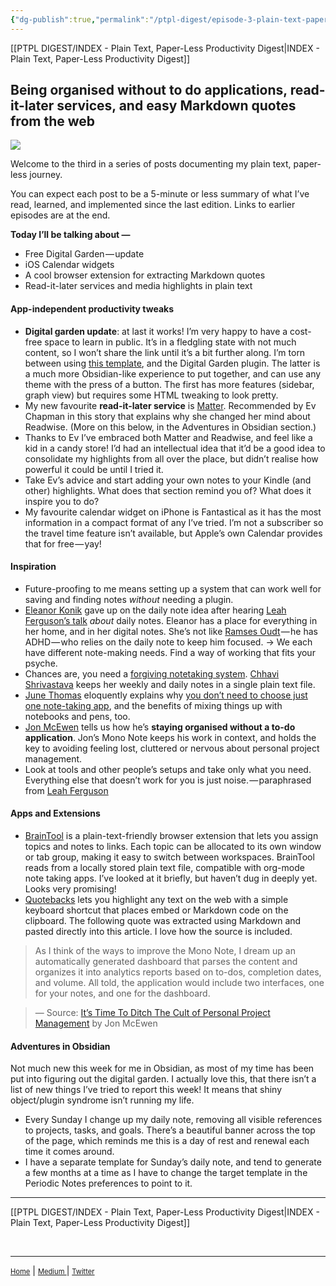 ```yaml
---
{"dg-publish":true,"permalink":"/ptpl-digest/episode-3-plain-text-paper-less-productivity/","dgHomeLink":true,"dgPassFrontmatter":false}
---
```



[[PTPL DIGEST/INDEX - Plain Text, Paper-Less Productivity Digest|INDEX - Plain Text, Paper-Less Productivity Digest]]

## Being organised without to do applications, read-it-later services, and easy Markdown quotes from the web

![](https://cdn-images-1.medium.com/max/1600/1*WBOA0lsaocL7h5HxY9ghzA.png)


Welcome to the third in a series of posts documenting my plain text, paper-less journey.

You can expect each post to be a 5-minute or less summary of what I’ve read, learned, and implemented since the last edition. Links to earlier episodes are at the end.

**Today I’ll be talking about —**

-   Free Digital Garden — update
-   iOS Calendar widgets
-   A cool browser extension for extracting Markdown quotes
-   Read-it-later services and media highlights in plain text

#### App-independent productivity tweaks

-   **Digital garden update**: at last it works! I’m very happy to have a cost-free space to learn in public. It’s in a fledgling state with not much content, so I won’t share the link until it’s a bit further along. I’m torn between using [this template](https://maximevaillancourt.com/blog/setting-up-your-own-digital-garden-with-jekyll), and the Digital Garden plugin. The latter is a much more Obsidian-like experience to put together, and can use any theme with the press of a button. The first has more features (sidebar, graph view) but requires some HTML tweaking to look pretty.
-   My new favourite **read-it-later service** is [Matter](https://hq.getmatter.app/). Recommended by Ev Chapman in this story that explains why she changed her mind about Readwise. (More on this below, in the Adventures in Obsidian section.)
-   Thanks to Ev I’ve embraced both Matter and Readwise, and feel like a kid in a candy store! I’d had an intellectual idea that it’d be a good idea to consolidate my highlights from all over the place, but didn’t realise how powerful it could be until I tried it.
-   Take Ev’s advice and start adding your own notes to your Kindle (and other) highlights. What does that section remind you of? What does it inspire you to do?
-   My favourite calendar widget on iPhone is Fantastical as it has the most information in a compact format of any I’ve tried. I’m not a subscriber so the travel time feature isn’t available, but Apple’s own Calendar provides that for free — yay!

#### Inspiration

- Future-proofing to me means setting up a system that can work well for saving and finding notes _without_ needing a plugin.
- [Eleanor Konik](https://twitter.com/EleanorKonik/status/1529806813394239489) gave up on the daily note idea after hearing [Leah Ferguson’s talk](https://www.linkingyourthinking.com/lytcon/leah-ferguson-start-and-end-your-day-with-a-daily-note) _about_ daily notes. Eleanor has a place for everything in her home, and in her digital notes. She’s not like [Ramses Oudt](https://www.linkingyourthinking.com/lytcon/ramses-oudt-the-power-of-keeping-a-learn-log) — he has ADHD — who relies on the daily note to keep him focused. -> We each have different note-making needs. Find a way of working that fits your psyche.
- Chances are, you need a [forgiving notetaking system](https://bootcamp.uxdesign.cc/do-yourself-a-favor-build-yourself-a-forgiving-simple-note-taking-system-99d3d4fed319). [Chhavi Shrivastava](https://medium.com/u/4d4b5efce9ff) keeps her weekly and daily notes in a single plain text file.
- [June Thomas](https://medium.com/u/b91de5f6cb3a) eloquently explains why [you don’t need to choose just one note-taking app](https://medium.com/tools-for-writing/stop-searching-for-the-perfect-note-taking-app-use-them-all-94acf0ba9a55), and the benefits of mixing things up with notebooks and pens, too.
- [Jon McEwen](https://medium.com/u/fb5a922b0650) tells us how he’s **staying organised without a to-do application**. Jon’s Mono Note keeps his work in context, and holds the key to avoiding feeling lost, cluttered or nervous about personal project management.
- Look at tools and other people’s setups and take only what you need. Everything else that doesn’t work for you is just noise. — paraphrased from [Leah Ferguson](https://www.linkingyourthinking.com/lytcon/leah-ferguson-start-and-end-your-day-with-a-daily-note)

#### Apps and Extensions

-   [BrainTool](https://braintool.org/) is a plain-text-friendly browser extension that lets you assign topics and notes to links. Each topic can be allocated to its own window or tab group, making it easy to switch between workspaces. BrainTool reads from a locally stored plain text file, compatible with org-mode note taking apps. I’ve looked at it briefly, but haven’t dug in deeply yet. Looks very promising!
-   [Quotebacks](https://chrome.google.com/webstore/detail/quotebacks-quote-the-web/makakhdegdcmmbbhepafcghpdkbemach) lets you highlight any text on the web with a simple keyboard shortcut that places embed or Markdown code on the clipboard. The following quote was extracted using Markdown and pasted directly into this article. I love how the source is included.

> As I think of the ways to improve the Mono Note, I dream up an automatically generated dashboard that parses the content and organizes it into analytics reports based on to-dos, completion dates, and volume. All told, the application would include two interfaces, one for your notes, and one for the dashboard.

> — Source: [It’s Time To Ditch The Cult of Personal Project Management](https://jonmce.medium.com/its-time-to-ditch-the-cult-of-personal-project-management-fb224390cdfe) by Jon McEwen

#### Adventures in Obsidian

Not much new this week for me in Obsidian, as most of my time has been put into figuring out the digital garden. I actually love this, that there isn’t a list of new things I’ve tried to report this week! It means that shiny object/plugin syndrome isn’t running my life.

-   Every Sunday I change up my daily note, removing all visible references to projects, tasks, and goals. There’s a beautiful banner across the top of the page, which reminds me this is a day of rest and renewal each time it comes around.
-   I have a separate template for Sunday’s daily note, and tend to generate a few months at a time as I have to change the target template in the Periodic Notes preferences to point to it.

---
[[PTPL DIGEST/INDEX - Plain Text, Paper-Less Productivity Digest|INDEX - Plain Text, Paper-Less Productivity Digest]]

<br>

---
<a href="https://plaintextpaper-less.netlify.app" style="font-size: .8em">Home</a> | <a href="https://medium.com/@miscellaneplans/about" style="font-size: .8em">Medium </a> | <a href="https://twitter.com/miscellaneplans" style="font-size:.8em">Twitter</a>